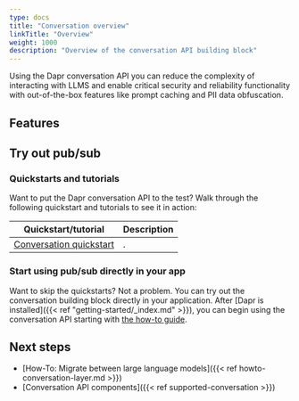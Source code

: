 ```yaml
---
type: docs
title: "Conversation overview"
linkTitle: "Overview"
weight: 1000
description: "Overview of the conversation API building block"
---
```


Using the Dapr conversation API you can reduce the complexity of interacting with LLMS and enable critical security and reliability functionality with out-of-the-box features like prompt caching and PII data obfuscation.

## Features


## Try out pub/sub

### Quickstarts and tutorials

Want to put the Dapr conversation API to the test? Walk through the following quickstart and tutorials to see it in action:

| Quickstart/tutorial | Description |
| ------------------- | ----------- |
| [Conversation quickstart](todo) | . |

### Start using pub/sub directly in your app

Want to skip the quickstarts? Not a problem. You can try out the conversation building block directly in your application. After [Dapr is installed]({{< ref "getting-started/_index.md" >}}), you can begin using the conversation API starting with [the how-to guide](todo).

## Next steps

- [How-To: Migrate between large language models]({{< ref howto-conversation-layer.md >}})
- [Conversation API components]({{< ref supported-conversation >}})